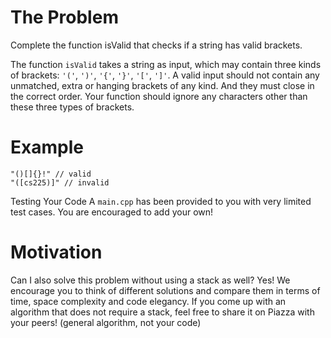 # The Problem

Complete the function isValid that checks if a string has valid brackets.

The function `isValid` takes a string as input, which may contain three kinds of brackets: `'('`, `')'`, `'{'`, `'}'`, `'['`, `']'`. A valid input should not contain any unmatched, extra or hanging brackets of any kind. And they must close in the correct order. Your function should ignore any characters other than these three types of brackets.

# Example

```
"()[]{}!" // valid
"([cs225)]" // invalid
```

Testing Your Code
A `main.cpp` has been provided to you with very limited test cases. You are encouraged to add your own!

# Motivation

Can I also solve this problem without using a stack as well?
Yes! We encourage you to think of different solutions and compare them in terms of time, space complexity and code elegancy. If you come up with an algorithm that does not require a stack, feel free to share it on Piazza with your peers! (general algorithm, not your code)
